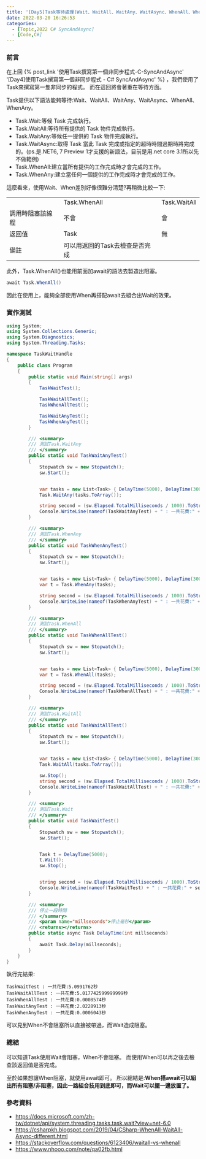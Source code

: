 ```yaml
---
title: '[Day5]Task等待處理(Wait、WaitAll、WaitAny、WaitAsync、WhenAll、WhenAny) - C# SyncAndAsync'
date: 2022-03-20 16:26:53
categories:
  - [Topic,2022 C# SyncAndAsync]
  - [Code,C#] 
---
```

### 前言
在上回 {% post_link '使用Task撰寫第一個非同步程式-C-SyncAndAsync' '[Day4]使用Task撰寫第一個非同步程式 - C# SyncAndAsync' %} ，我們使用了Task來撰寫第一隻非同步的程式。
而在這回將會著重在等待方面。

Task提供以下語法能夠等待:Wait、WaitAll、WaitAny、WaitAsync、WhenAll、WhenAny。

- Task.Wait:等候 Task 完成執行。
- Task.WaitAll:等待所有提供的 Task 物件完成執行。
- Task.WaitAny:等候任一提供的 Task 物件完成執行。
- Task.WaitAsync:取得 Task 當此 Task 完成或指定的超時時間過期時將完成的。(ps.是.NET6, 7 Preview 1才支援的新語法，目前是用.net core 3.1所以先不做範例)
- Task.WhenAll:建立當所有提供的工作完成時才會完成的工作。
- Task.WhenAny:建立當任何一個提供的工作完成時才會完成的工作。

這麼看來，使用Wait、When差別好像很難分清楚?再稍微比較一下:

<table>
<tr>
<td></td>
<td>Task.WhenAll</td>
<td>Task.WaitAll</td>
</tr>
<tr>
<td>調用時阻塞該線程</td>
<td>不會</td>
<td>會</td>
</tr>
<tr>
<td>返回值</td>
<td>Task</td>
<td>無</td>
</tr>
<tr>
<td>備註</td>
<td>可以用返回的Task去檢查是否完成</td>
<td></td>
</tr>
</table>

此外，Task.WhenAll()也能用前面加await的語法去製造出阻塞。
```csharp
await Task.WhenAll()
```
因此在使用上，能夠全部使用When再搭配await去組合出Wait的效果。

### 實作測試
```csharp
using System;
using System.Collections.Generic;
using System.Diagnostics;
using System.Threading.Tasks;

namespace TaskWaitHandle
{
    public class Program
    {
        public static void Main(string[] args)
        {
            TaskWaitTest();

            TaskWaitAllTest();
            TaskWhenAllTest();

            TaskWaitAnyTest();
            TaskWhenAnyTest();
        }

        /// <summary>
        /// 測試Task.WaitAny
        /// </summary>
        public static void TaskWaitAnyTest()
        {
            Stopwatch sw = new Stopwatch();
            sw.Start();


            var tasks = new List<Task> { DelayTime(5000), DelayTime(3000), DelayTime(2000) };
            Task.WaitAny(tasks.ToArray());

            string second = (sw.Elapsed.TotalMilliseconds / 1000).ToString();
            Console.WriteLine(nameof(TaskWaitAnyTest) + " : 一共花費:" + second + "秒");
        }

        /// <summary>
        /// 測試Task.WhenAny
        /// </summary>
        public static void TaskWhenAnyTest()
        {
            Stopwatch sw = new Stopwatch();
            sw.Start();


            var tasks = new List<Task> { DelayTime(5000), DelayTime(3000), DelayTime(2000) };
            var t = Task.WhenAny(tasks);

            string second = (sw.Elapsed.TotalMilliseconds / 1000).ToString();
            Console.WriteLine(nameof(TaskWhenAnyTest) + " : 一共花費:" + second + "秒");
        }

        /// <summary>
        /// 測試Task.WhenAll
        /// </summary>
        public static void TaskWhenAllTest()
        {
            Stopwatch sw = new Stopwatch();
            sw.Start();


            var tasks = new List<Task> { DelayTime(5000), DelayTime(3000), DelayTime(2000) };
            var t = Task.WhenAll(tasks);

            string second = (sw.Elapsed.TotalMilliseconds / 1000).ToString();
            Console.WriteLine(nameof(TaskWhenAllTest) + " : 一共花費:" + second + "秒");
        }

        /// <summary>
        /// 測試Task.WaitAll
        /// </summary>
        public static void TaskWaitAllTest()
        {
            Stopwatch sw = new Stopwatch();
            sw.Start();


            var tasks = new List<Task> { DelayTime(5000), DelayTime(3000), DelayTime(2000) };
            Task.WaitAll(tasks.ToArray());

            sw.Stop();
            string second = (sw.Elapsed.TotalMilliseconds / 1000).ToString();
            Console.WriteLine(nameof(TaskWaitAllTest) + " : 一共花費:" + second + "秒");
        }

        /// <summary>
        /// 測試Task.Wait
        /// </summary>
        public static void TaskWaitTest()
        {
            Stopwatch sw = new Stopwatch();
            sw.Start();


            Task t = DelayTime(5000);
            t.Wait();
            sw.Stop();


            string second = (sw.Elapsed.TotalMilliseconds / 1000).ToString();
            Console.WriteLine(nameof(TaskWaitTest) + " : 一共花費:" + second + "秒");
        }

        /// <summary>
        /// 停止一段時間
        /// </summary>
        /// <param name="millseconds">停止毫秒</param>
        /// <returns></returns>
        public static async Task DelayTime(int millseconds)
        {
            await Task.Delay(millseconds);
        }
    }
}
```

執行完結果:
```
TaskWaitTest : 一共花費:5.0991762秒
TaskWaitAllTest : 一共花費:5.017742599999999秒
TaskWhenAllTest : 一共花費:0.0008574秒
TaskWaitAnyTest : 一共花費:2.0228913秒
TaskWhenAnyTest : 一共花費:0.0006043秒
```
可以見到When不會阻塞所以直接被帶過，而Wait造成阻塞。


### 總結
可以知道Task使用Wait會阻塞，When不會阻塞。
而使用When可以再之後去檢查該返回值是否完成。

至於如果想讓When阻塞，就使用await即可。
所以總結是:**When搭await可以組出所有阻塞/非阻塞，因此一路組合技用到底即可，而Wait可以擺一邊放置了。**

### 參考資料
- https://docs.microsoft.com/zh-tw/dotnet/api/system.threading.tasks.task.wait?view=net-6.0
- https://csharpkh.blogspot.com/2019/04/CSharp-WhenAll-WaitAll-Async-different.html
- https://stackoverflow.com/questions/6123406/waitall-vs-whenall
- https://www.nhooo.com/note/qa02fb.html







